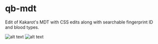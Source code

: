 # qb-mdt

Edit of Kakarot's MDT with CSS edits along with searchable fingerprint ID and blood types.

![alt text](https://i.imgur.com/rpv5K0I.jpeg)
![alt text](https://i.imgur.com/5a1KDV6.png)

